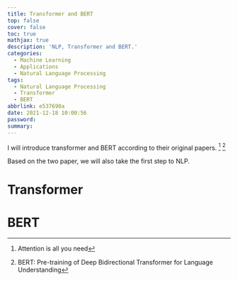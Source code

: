 ```yaml
---
title: Transformer and BERT
top: false
cover: false
toc: true
mathjax: true
description: 'NLP, Transformer and BERT.'
categories:
  - Machine Learning
  - Applications
  - Natural Language Processing
tags:
  - Natural Language Processing
  - Transformer
  - BERT
abbrlink: e537690a
date: 2021-12-18 10:00:56
password:
summary:
---
```


I will introduce transformer and BERT according to their original papers. [^1]
[^2]

[^2]:
    BERT: Pre-training of Deep Bidirectional Transformer for Language
    Understanding

[^1]: Attention is all you need

Based on the two paper, we will also take the first step to NLP.

# Transformer

# BERT
